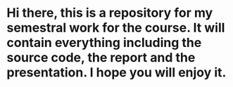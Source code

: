 <h1>
    Hi there, this is a repository for my semestral work for the course. It will contain everything including the source code, the report and the presentation. I hope you will enjoy it.
</h1>
